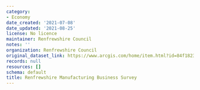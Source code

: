```yaml
---
category:
- Economy
date_created: '2021-07-08'
date_updated: '2021-08-25'
license: No licence
maintainer: Renfrewshire Council
notes: ''
organization: Renfrewshire Council
original_dataset_link: https://www.arcgis.com/home/item.html?id=84f1823966ba442eb9f58993bcc15e3f
records: null
resources: []
schema: default
title: Renfrewshire Manufacturing Business Survey
---
```

